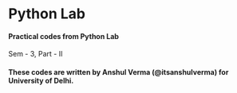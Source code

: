 # Python Lab

#### Practical codes from Python Lab
Sem - 3, Part - II

#### These codes are written by Anshul Verma (@itsanshulverma) for University of Delhi.
